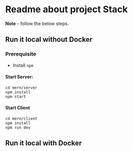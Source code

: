 # Readme about project Stack


**Note** -  follow the below steps.

## Run it local without Docker

### Prerequisite

- Install `npm`

#### Start Server:

```
cd mern/server
npm install
npm start
```

#### Start Client

```
cd mern/client
npm install
npm run dev
```

## Run it local with Docker

